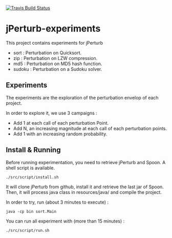 [![Travis Build Status](https://api.travis-ci.org/Spirals-Team/jPerturb-experiments.svg?branch=master)](https://travis-ci.org/Spirals-Team/jPerturb-experiments)

# jPerturb-experiments

This project contains experiments for jPerturb

* sort : Perturbation on Quicksort.
* zip : Perturbation on LZW compression.
* md5 : Perturbation on MD5 hash function.
* sudoku : Perturbation on a Sudoku solver.

## Experiments

The experiments are the exploration of the perturbation envelop of each project.

In order to explore it, we use 3 campaigns :

   * Add 1 at each call of each perturbation Point.
   * Add N, an increasing magnitude at each call of each perturbation points.
   * Add 1 with an increasing random probability.

## Install & Running

Before running experimentation, you need to retrieve jPerturb and Spoon. A shell script is available.


```
./src/script/install.sh
```

It will clone jPerturb from github, install it and retrieve the last jar of Spoon. Then, it will process java class in resources/java/ and compile the project.

In order to try, run (about 3 minutes to execute) :

```
java -cp bin sort.Main
```

You can run all experiment with (more than 15 minutes) :

```
./src/script/run.sh
```

